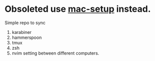 # Obsoleted use [mac-setup](https://github.com/AndreGeng/mac-setup) instead.
Simple repo to sync 
1. karabiner
2. hammerspoon
3. tmux
4. zsh
5. nvim
setting between different computers.

